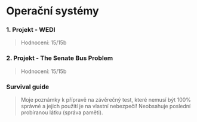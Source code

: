 # Operační systémy

### 1. Projekt - WEDI
>Hodnocení: 15/15b  

### 2. Projekt - The Senate Bus Problem
>Hodnocení: 15/15b  

### Survival guide
>Moje poznámky k přípravě na závěrečný test, které nemusí být 100% správné a jejich použití je na vlastní nebezpečí! Neobsahuje poslední probíranou látku (správa paměti).
